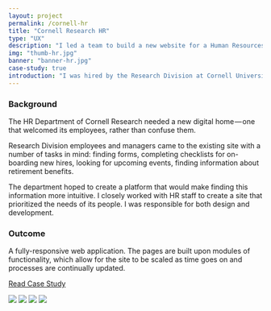 ```yaml
---
layout: project
permalink: /cornell-hr
title: "Cornell Research HR"
type: "UX"
description: "I led a team to build a new website for a Human Resources division at Cornell University."
img: "thumb-hr.jpg"
banner: "banner-hr.jpg"
case-study: true
introduction: "I was hired by the Research Division at Cornell University to create a web-based HR portal for its employees."
---
```


### Background

The HR Department of Cornell Research needed a new digital home — one that welcomed its employees, rather than confuse them.

Research Division employees and managers came to the existing site with a number of tasks in mind: finding forms, completing checklists for on-boarding new hires, looking for upcoming events, finding information about retirement benefits.

The department hoped to create a platform that would make finding this information more intuitive. I closely worked with HR staff to create a site that prioritized the needs of its people. I was responsible for both design and development.


### Outcome

A fully-responsive web application. The pages are built upon modules of functionality, which allow for the site to be scaled as time goes on and processes are continually updated.

<a class="button" href="https://medium.com/@kevinyma/designing-an-hr-portal-ce7ac9b5463a">Read Case Study</a>

![]({{site.baseurl}}/assets/img/hr/process.jpg)
![]({{site.baseurl}}/assets/img/hr/wireframe.png)
![]({{site.baseurl}}/assets/img/hr/wireframe2.png)
![]({{site.baseurl}}/assets/img/hr/pages.png)
